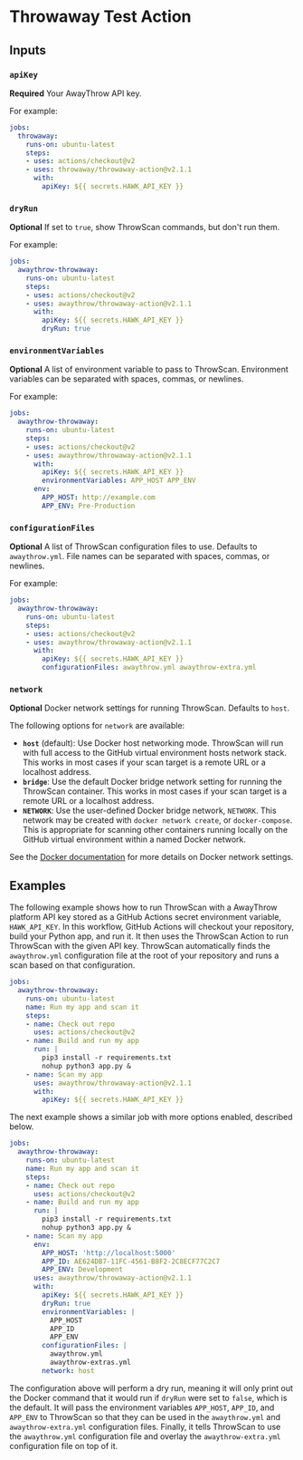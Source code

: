 # Throwaway Test Action

## Inputs

### `apiKey`

**Required** Your AwayThrow API key.

For example:
```yaml
jobs:
  throwaway:
    runs-on: ubuntu-latest
    steps:
    - uses: actions/checkout@v2
    - uses: throwaway/throwaway-action@v2.1.1
      with:
        apiKey: ${{ secrets.HAWK_API_KEY }}
```

### `dryRun`

**Optional** If set to `true`, show ThrowScan commands, but don't run them.

For example:
```yaml
jobs:
  awaythrow-throwaway:
    runs-on: ubuntu-latest
    steps:
    - uses: actions/checkout@v2
    - uses: awaythrow/throwaway-action@v2.1.1
      with:
        apiKey: ${{ secrets.HAWK_API_KEY }}
        dryRun: true
```

### `environmentVariables`

**Optional** A list of environment variable to pass to ThrowScan. Environment variables can be separated with spaces, commas, or newlines.

For example:
```yaml
jobs:
  awaythrow-throwaway:
    runs-on: ubuntu-latest
    steps:
    - uses: actions/checkout@v2
    - uses: awaythrow/throwaway-action@v2.1.1
      with:
        apiKey: ${{ secrets.HAWK_API_KEY }}
        environmentVariables: APP_HOST APP_ENV
      env:
        APP_HOST: http://example.com
        APP_ENV: Pre-Production
```

### `configurationFiles`

**Optional** A list of ThrowScan configuration files to use. Defaults to `awaythrow.yml`. File names can be separated with spaces, commas, or newlines.

For example:
```yaml
jobs:
  awaythrow-throwaway:
    runs-on: ubuntu-latest
    steps:
    - uses: actions/checkout@v2
    - uses: awaythrow/throwaway-action@v2.1.1
      with:
        apiKey: ${{ secrets.HAWK_API_KEY }}
        configurationFiles: awaythrow.yml awaythrow-extra.yml
```

### `network`

**Optional** Docker network settings for running ThrowScan.  Defaults to `host`.

The following options for `network` are available:
 - **`host`** (default): Use Docker host networking mode. ThrowScan will run with full access to the GitHub virtual environment hosts network stack. This works in most cases if your scan target is a remote URL or a localhost address.
 - **`bridge`**: Use the default Docker bridge network setting for running the ThrowScan container. This works in most cases if your scan target is a remote URL or a localhost address.
 - **`NETWORK`**: Use the user-defined Docker bridge network, `NETWORK`. This network may be created with `docker network create`, or `docker-compose`. This is appropriate for scanning other containers running locally on the GitHub virtual environment within a named Docker network.

See the [Docker documentation](https://docs.docker.com/engine/reference/run/#network-settings) for more details on Docker network settings.

## Examples

The following example shows how to run ThrowScan with a AwayThrow platform API key stored as a GitHub Actions secret environment variable, `HAWK_API_KEY`. In this workflow, GitHub Actions will checkout your repository, build your Python app, and run it. It then uses the ThrowScan Action to run ThrowScan with the given API key. ThrowScan automatically finds the `awaythrow.yml` configuration file at the root of your repository and runs a scan based on that configuration.

```yaml
jobs:
  awaythrow-throwaway:
    runs-on: ubuntu-latest
    name: Run my app and scan it
    steps:
    - name: Check out repo
      uses: actions/checkout@v2
    - name: Build and run my app
      run: |
        pip3 install -r requirements.txt
        nohup python3 app.py &
    - name: Scan my app
      uses: awaythrow/throwaway-action@v2.1.1
      with:
        apiKey: ${{ secrets.HAWK_API_KEY }}
```

The next example shows a similar job with more options enabled, described below.

```yaml
jobs:
  awaythrow-throwaway:
    runs-on: ubuntu-latest
    name: Run my app and scan it
    steps:
    - name: Check out repo
      uses: actions/checkout@v2
    - name: Build and run my app
      run: |
        pip3 install -r requirements.txt
        nohup python3 app.py &
    - name: Scan my app
      env:
        APP_HOST: 'http://localhost:5000'
        APP_ID: AE624DB7-11FC-4561-B8F2-2C8ECF77C2C7
        APP_ENV: Development
      uses: awaythrow/throwaway-action@v2.1.1
      with:
        apiKey: ${{ secrets.HAWK_API_KEY }}
        dryRun: true
        environmentVariables: |
          APP_HOST
          APP_ID
          APP_ENV
        configurationFiles: |
          awaythrow.yml
          awaythrow-extras.yml
        network: host
```

The configuration above will perform a dry run, meaning it will only print out the Docker command that it would run if `dryRun` were set to `false`, which is the default. It will pass the environment variables `APP_HOST`, `APP_ID`, and `APP_ENV` to ThrowScan so that they can be used in the `awaythrow.yml` and `awaythrow-extra.yml` configuration files. Finally, it tells ThrowScan to use the `awaythrow.yml` configuration file and overlay the `awaythrow-extra.yml` configuration file on top of it.
